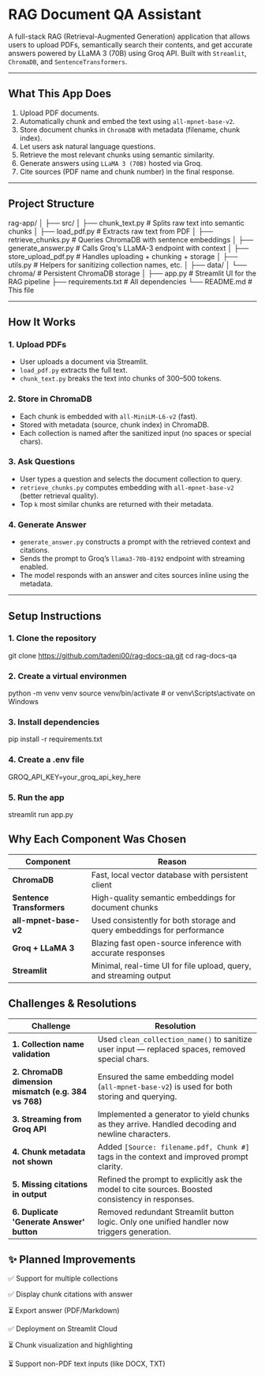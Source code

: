 # RAG Document QA Assistant

A full-stack RAG (Retrieval-Augmented Generation) application that allows users to upload PDFs, semantically search their contents, and get accurate answers powered by LLaMA 3 (70B) using Groq API. Built with `Streamlit`, `ChromaDB`, and `SentenceTransformers`.

---

## What This App Does

1. Upload PDF documents.
2. Automatically chunk and embed the text using `all-mpnet-base-v2`.
3. Store document chunks in `ChromaDB` with metadata (filename, chunk index).
4. Let users ask natural language questions.
5. Retrieve the most relevant chunks using semantic similarity.
6. Generate answers using `LLaMA 3 (70B)` hosted via Groq.
7. Cite sources (PDF name and chunk number) in the final response.

---

## Project Structure

rag-app/
│
├── src/
│ ├── chunk_text.py # Splits raw text into semantic chunks
│ ├── load_pdf.py # Extracts raw text from PDF
│ ├── retrieve_chunks.py # Queries ChromaDB with sentence embeddings
│ ├── generate_answer.py # Calls Groq's LLaMA-3 endpoint with context
│ ├── store_upload_pdf.py # Handles uploading + chunking + storage
│ ├── utils.py # Helpers for sanitizing collection names, etc.
│
├── data/
│ └── chroma/ # Persistent ChromaDB storage
│
├── app.py # Streamlit UI for the RAG pipeline
├── requirements.txt # All dependencies
└── README.md # This file

---

## How It Works

### 1. Upload PDFs
- User uploads a document via Streamlit.
- `load_pdf.py` extracts the full text.
- `chunk_text.py` breaks the text into chunks of 300–500 tokens.

### 2. Store in ChromaDB
- Each chunk is embedded with `all-MiniLM-L6-v2` (fast).
- Stored with metadata (source, chunk index) in ChromaDB.
- Each collection is named after the sanitized input (no spaces or special chars).

### 3. Ask Questions
- User types a question and selects the document collection to query.
- `retrieve_chunks.py` computes embedding with `all-mpnet-base-v2` (better retrieval quality).
- Top `k` most similar chunks are returned with their metadata.

### 4. Generate Answer
- `generate_answer.py` constructs a prompt with the retrieved context and citations.
- Sends the prompt to Groq’s `llama3-70b-8192` endpoint with streaming enabled.
- The model responds with an answer and cites sources inline using the metadata.

---

## Setup Instructions

### 1. Clone the repository

git clone https://github.com/tadeni00/rag-docs-qa.git
cd rag-docs-qa

### 2. Create a virtual environmen

python -m venv venv
source venv/bin/activate  # or venv\Scripts\activate on Windows

### 3. Install dependencies

pip install -r requirements.txt

### 4. Create a .env file

GROQ_API_KEY=your_groq_api_key_here

### 5. Run the app

streamlit run app.py

## Why Each Component Was Chosen

| Component                 | Reason                                                                  |
|---------------------------|-------------------------------------------------------------------------|
| **ChromaDB**              | Fast, local vector database with persistent client                      |
| **Sentence Transformers** | High-quality semantic embeddings for document chunks                    |
| **all-mpnet-base-v2**     | Used consistently for both storage and query embeddings for performance |
| **Groq + LLaMA 3**        | Blazing fast open-source inference with accurate responses              |
| **Streamlit**             | Minimal, real-time UI for file upload, query, and streaming output      |


## Challenges & Resolutions

| Challenge                                             | Resolution                                                                                           |
|-------------------------------------------------------|------------------------------------------------------------------------------------------------------|
| **1. Collection name validation**                    | Used `clean_collection_name()` to sanitize user input — replaced spaces, removed special chars.     |
| **2. ChromaDB dimension mismatch (e.g. 384 vs 768)** | Ensured the same embedding model (`all-mpnet-base-v2`) is used for both storing and querying.       |
| **3. Streaming from Groq API**                       | Implemented a generator to yield chunks as they arrive. Handled decoding and newline characters.     |
| **4. Chunk metadata not shown**                      | Added `[Source: filename.pdf, Chunk #]` tags in the context and improved prompt clarity.            |
| **5. Missing citations in output**                   | Refined the prompt to explicitly ask the model to cite sources. Boosted consistency in responses.   |
| **6. Duplicate 'Generate Answer' button**            | Removed redundant Streamlit button logic. Only one unified handler now triggers generation.         |


## ✨ Planned Improvements

✅ Support for multiple collections

✅ Display chunk citations with answer

⏳ Export answer (PDF/Markdown)

✅ Deployment on Streamlit Cloud

⏳ Chunk visualization and highlighting

⏳ Support non-PDF text inputs (like DOCX, TXT)
